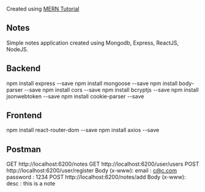 Created using [MERN Tutorial](https://medium.com/codebase/series-mern-from-scratch-to-a-robust-solution-1af15204e281)

## Notes

Simple notes application created using Mongodb, Express, ReactJS, NodeJS.

## Backend

npm install express --save
npm install mongoose --save
npm install body-parser --save
npm install cors --save
npm install bcryptjs --save
npm install jsonwebtoken --save
npm install cookie-parser --save

## Frontend

npm install react-router-dom --save
npm install axios --save

## Postman

GET http://localhost:6200/notes
GET http://localhost:6200/user/users
POST http://localhost:6200/user/register
  Body (x-www):
    email : c@c.com
    password : 1234
POST http://localhost:6200/notes/add
  Body (x-www):
    desc : this is a note
